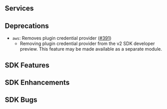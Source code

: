 Services
---

Deprecations
---
* `aws`: Removes plugin credential provider ([#391](https://github.com/aws/aws-sdk-go-v2/pull/391))
  * Removing plugin credential provider from the v2 SDK developer preview. This feature may be made available as a separate module.
  
SDK Features
---

SDK Enhancements
---
  
SDK Bugs
---
